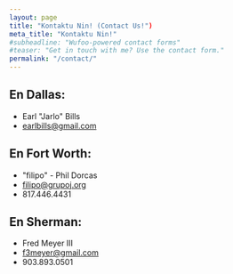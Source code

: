 ```yaml
---
layout: page
title: "Kontaktu Nin! (Contact Us!")
meta_title: "Kontaktu Nin!"
#subheadline: "Wufoo-powered contact forms"
#teaser: "Get in touch with me? Use the contact form."
permalink: "/contact/"
---
```

## En Dallas:
* Earl "Jarlo" Bills
* earlbills@gmail.com


## En Fort Worth:
* "filipo" - Phil Dorcas
* filipo@grupoj.org
* 817.446.4431


## En Sherman:
* Fred Meyer III 
* f3meyer@gmail.com
* 903.893.0501
